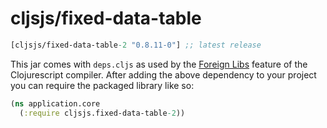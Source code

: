 # cljsjs/fixed-data-table

[](dependency)
```clojure
[cljsjs/fixed-data-table-2 "0.8.11-0"] ;; latest release
```
[](/dependency)

This jar comes with `deps.cljs` as used by the [Foreign Libs][flibs] feature
of the Clojurescript compiler. After adding the above dependency to your project
you can require the packaged library like so:

```clojure
(ns application.core
  (:require cljsjs.fixed-data-table-2))
```

[flibs]: https://clojurescript.org/reference/packaging-foreign-deps
